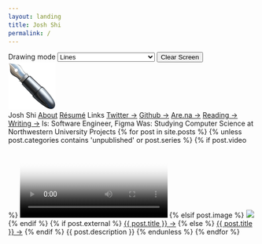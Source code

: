 ```yaml
---
layout: landing
title: Josh Shi
permalink: /
---
```


<div class="mode">
    <label for="draw">Drawing mode</label>
    <select name="draw">
        <option value="lines">Lines</option>
        <option value="arrows">Arrows</option>
        <option value="dots">Dots</option>
        <option value="twinkle">Twinkle</option>
        <option value="redacted">▇▇▇▇▇REDACTED▇▇▇▇▇</option>
        <option value="sheriff">🤠</option>
    </select>
    <input type="button" name="reset" value="Clear Screen">
</div>
<div class="pen">
    <img src="/assets/images/pen-96.png" alt="pen">
</div>
<div>
    <span class="text"></span>
    <span class="text"></span>
    <span class="text"></span>
    <span class="text">Josh Shi</span>
    <a href="/about"><span class="text">About</span></a>
    <a href="/assets/images/shi-josh-web.png" target="_blank"><span class="text">Résumé</span></a>
    <span class="text"></span>
    <span class="text">Links</span>
    <a href="https://twitter.com/unfollowjoshshi" target="_blank"><span class="text">Twitter →</span></a>
    <a href="https://github.com/thehandsomepanther" target="_blank"><span class="text">Github →</span></a>
    <a href="https://www.are.na/josh-shi" target="_blank"><span class="text">Are.na →</span></a>
    <a href="/reading"><span class="text">Reading →</span></a>
    <a href="/writing"><span class="text">Writing →</span></a>
    <span class="text"></span>
    <span class="text">Is:</span>
    <span class="text">Software Engineer, Figma</span>
    <span class="text"></span>
    <span class="text">Was:</span>
    <span class="text">Studying Computer Science at Northwestern University</span>
    <span class="text"></span>
    <span class="text">Projects</span>
    {% for post in site.posts %}
        {% unless post.categories contains 'unpublished' or post.series %}
            {% if post.video %}
                <video class="img-{{ post.uid }}" src="{{ post.video }}" loop poster="{{ post.image }}"></video>
            {% elsif post.image %}
                <img class="img-{{ post.uid }}" src="{{ post.image }}">
            {% endif %}
            {% if post.external %}
                <a class="link-{{ post.uid }}" href="{{ post.external }}"><span class="text">{{ post.title }} →</span></a>
            {% else %}
                <a class="link-{{ post.uid }}" href="{{ post.url }}"><span class="text">{{ post.title }} →</span></a>
            {% endif %}
            <span class="text">{{ post.description }}</span>
            <span class="text"></span>
        {% endunless %}
    {% endfor %}
</div>
<div class="canvas"></div>

<script src="https://cdnjs.cloudflare.com/ajax/libs/lodash.js/4.17.4/lodash.min.js"></script>
<script src="scripts/index.js"></script>
